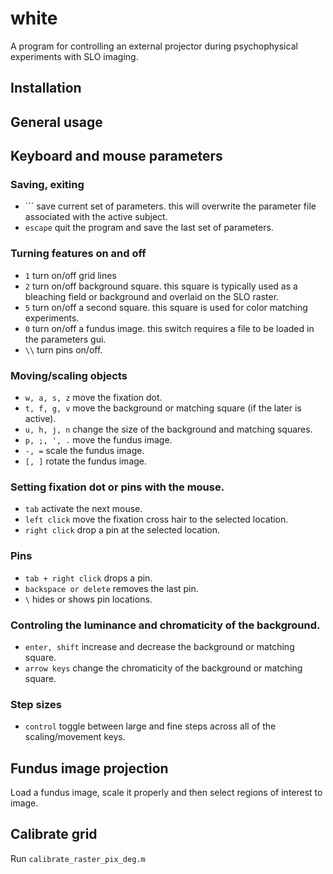 # white

A program for controlling an external projector during  psychophysical experiments with SLO imaging.

## Installation

## General usage

## Keyboard and mouse parameters

### Saving, exiting
* `\`` save current set of parameters. this will overwrite the parameter file associated with the active subject.
* `escape` quit the program and save the last set of parameters.

### Turning features on and off
* `1` turn on/off grid lines
* `2` turn on/off background square. this square is typically used as a bleaching field or background and overlaid on the SLO raster.
* `5` turn on/off a second square. this square is used for color matching experiments.
* `0` turn on/off a fundus image. this switch requires a file to be loaded in the parameters gui.
* `\\` turn pins on/off.

### Moving/scaling objects
* `w, a, s, z` move the fixation dot.
* `t, f, g, v` move the background or matching square (if the later is active).
* `u, h, j, n` change the size of the background and matching squares.
* `p, ;, ', .` move the fundus image.
* `-, =` scale the fundus image.
* `[, ]` rotate the fundus image.

### Setting fixation dot or pins with the mouse.
* `tab` activate the next mouse.
* `left click` move the fixation cross hair to the selected location.
* `right click` drop a pin at the selected location.

### Pins
* `tab + right click` drops a pin.
* `backspace or delete` removes the last pin.
* `\` hides or shows pin locations.

### Controling the luminance and chromaticity of the background.
* `enter, shift` increase and decrease the background or matching square.
* `arrow keys` change the chromaticity of the background or matching square.

### Step sizes
* `control` toggle between large and fine steps across all of the scaling/movement keys.

## Fundus image projection

Load a fundus image, scale it properly and then select regions of interest to image.

## Calibrate grid

Run `calibrate_raster_pix_deg.m`

